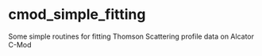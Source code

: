 # cmod_simple_fitting
Some simple routines for fitting Thomson Scattering profile data on Alcator C-Mod

